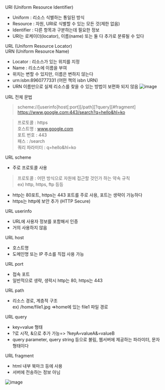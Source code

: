 URI (Uniform Resource Identifier)
 - Uniform : 리소스 식별하는 통일된 방식
 - Resource : 자원, URI로 식별할 수 있는 모든 것(제한 없음)
 - Identifier : 다른 항목과 구분하는데 필요한 정보
 - URI는 로케이더(locator), 이름(name) 또는 둘 다 추가로 분류될 수 있다

URL (Uniform Resource Locator)   
URN (Uniform Resource Name)
 - Locator : 리소스가 있는 위치를 지정
 - Name : 리소스에 이름을 부여
 - 위치는 변할 수 있지만, 이름은 변하지 않는다
 - urn:isbn:8960777331 (어떤 책의 isbn URN)
 - URN 이름만으로 실제 리소스를 찾을 수 있는 방법이 보편화 되지 않음
![image](https://user-images.githubusercontent.com/74750945/132941100-e72ae64c-76e3-40cb-b94a-da841fe273c4.png)

URL 전체 문법
> scheme://[userinfo]host[:port][/path][?query][#fragment]   
> https://www.google.com:443/search?q=hello&hl=ko

> 프로토콜 : https   
> 호스트명 : www.google.com   
> 포트 번호 : 443   
> 패스 : /search   
> 쿼리 파라미터 : q=hello&hl=ko   

URL scheme
 - 주로 프로토콜 사용   
 > 프로토콜 : 어떤 방식으로 자원에 접근할 것인가 하는 약속 규칙   
 > ex) http, https, ftp 등등   
 - http는 80포트, https는 443 포트를 주로 사용, 포트는 생략이 가능하다
 - https는 http에 보안 추가 (HTTP Secure)

URL userinfo
 - URL에 사용자 정보를 포함해서 인증
 - 거의 사용하지 않음

URL host
 - 호스트명
 - 도메인명 또는 IP 주소를 직접 사용 가능

URL port
 - 접속 포트
 - 일반적으로 생략, 생락시 http는 80, https는 443

URL path 
 - 리소스 경로, 계층적 구조   
   ex) /home/file1.jpg  =>home에 있는 file1 파일 경로

URL query
 - key=value 형태
 - ?로 시작, &으로 추가 가능=> ?keyA=valueA&=valueB
 - query parameter, query string 등으로 불림, 웹서버에 제공하는 파라미터, 문자 형태이다

URL fragment
 - html 내부 북마크 등에 사용
 - 서버에 전송하는 정보 아님 

![image](https://user-images.githubusercontent.com/74750945/132942337-21aa91f8-215f-429b-a64b-b0a887aef4a3.png)



 




  
